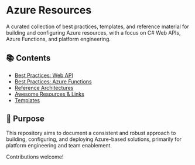 # Azure Resources

A curated collection of best practices, templates, and reference material for building and configuring Azure resources, with a focus on C# Web APIs, Azure Functions, and platform engineering.

## 📚 Contents

- [Best Practices: Web API](./webapi-best-practices.md)
- [Best Practices: Azure Functions](./azure-functions-best-practices.md)
- [Reference Architectures](./reference-architectures.md)
- [Awesome Resources & Links](./awesome-resources.md)
- [Templates](./templates/)

## 🎯 Purpose

This repository aims to document a consistent and robust approach to building, configuring, and deploying Azure-based solutions, primarily for platform engineering and team enablement.

Contributions welcome!
